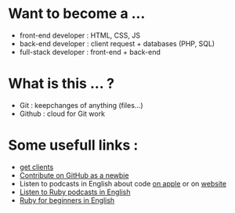 # Want to become a ...
- front-end developer : HTML, CSS, JS
- back-end developer : client request + databases (PHP, SQL)
- full-stack developer : front-end + back-end

# What is this ... ?
- Git : keepchanges of anything (files...)
- Github : cloud for Git work

# Some usefull links :
- [get clients](https://www.freecodecamp.org/news/selling-services/)
- [Contribute on GitHub as a newbie](https://www.firsttimersonly.com/)
- Listen to podcasts in English about code [on apple](https://podcasts.apple.com/us/podcast/codenewbie/id919219256?mt=2) or on [website](https://www.codenewbie.org/podcast)
- [Listen to Ruby podcasts in English](https://devchat.tv/ruby-rogues/)
- [Ruby for beginners in English](http://rubylearning.com/blog/2010/09/22/14-ways-to-have-fun-coding-ruby/)
